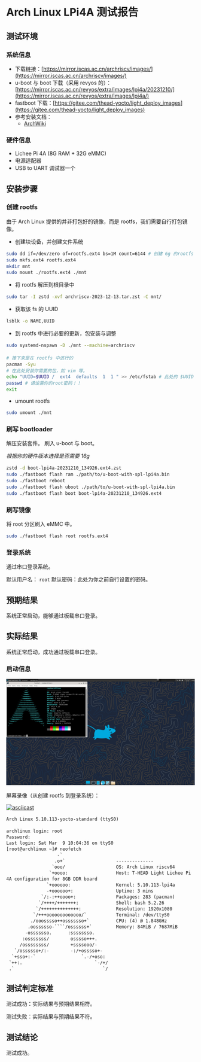 # Arch Linux LPi4A 测试报告

## 测试环境

### 系统信息

- 下载链接：[https://mirror.iscas.ac.cn/archriscv/images/](https://mirror.iscas.ac.cn/archriscv/images/)
- u-boot 与 boot 下载（采用 revyos 的）：[https://mirror.iscas.ac.cn/revyos/extra/images/lpi4a/20231210/](https://mirror.iscas.ac.cn/revyos/extra/images/lpi4a/)
- fastboot 下载：[https://gitee.com/thead-yocto/light_deploy_images](https://gitee.com/thead-yocto/light_deploy_images)
- 参考安装文档：
    - [ArchWiki](https://wiki.archlinux.org/title/General_recommendations)

### 硬件信息

- Lichee Pi 4A (8G RAM + 32G eMMC)
- 电源适配器
- USB to UART 调试器一个

## 安装步骤

### 创建 rootfs

由于 Arch Linux 提供的并非打包好的镜像，而是 rootfs，我们需要自行打包镜像。

- 创建块设备，并创建文件系统
```bash
sudo dd if=/dev/zero of=rootfs.ext4 bs=1M count=6144 # 创建 6g 的rootfs
sudo mkfs.ext4 rootfs.ext4
mkdir mnt
sudo mount ./rootfs.ext4 ./mnt
```

- 将 rootfs 解压到根目录中
```bash
sudo tar -I zstd -xvf archriscv-2023-12-13.tar.zst -C mnt/
```

- 获取该 fs 的 UUID
```bash
lsblk -o NAME,UUID
```

- 到 rootfs 中进行必要的更新，包安装与调整
```bash
sudo systemd-nspawn -D ./mnt --machine=archriscv

# 接下来是在 rootfs 中进行的
pacman -Syu
# 在此处安装你需要的包，如 vim 等。
echo "UUID=$UUID /  ext4  defaults  1  1 " >> /etc/fstab # 此处的 $UUID 是之前获得的
passwd # 请设置你的root密码！！
exit
```

- umount rootfs
```bash
sudo umount ./mnt
```

### 刷写 bootloader

解压安装套件。
刷入 u-boot 与 boot。

*根据你的硬件版本选择是否需要 16g*

```bash
zstd -d boot-lpi4a-20231210_134926.ext4.zst
sudo ./fastboot flash ram ./path/to/u-boot-with-spl-lpi4a.bin
sudo ./fastboot reboot
sudo ./fastboot flash uboot ./path/to/u-boot-with-spl-lpi4a.bin
sudo ./fastboot flash boot boot-lpi4a-20231210_134926.ext4
```

### 刷写镜像

将 root 分区刷入 eMMC 中。

```bash
sudo ./fastboot flash root rootfs.ext4
```

### 登录系统

通过串口登录系统。

默认用户名： `root`
默认密码：此处为你之前自行设置的密码。

## 预期结果

系统正常启动，能够通过板载串口登录。

## 实际结果

系统正常启动，成功通过板载串口登录。

### 启动信息

![xfce](./xfce.png)

屏幕录像（从创建 rootfs 到登录系统）：

[![asciicast](https://asciinema.org/a/7Ywwvlg1kdyAyTa9hiUOnv4yN.svg)](https://asciinema.org/a/7Ywwvlg1kdyAyTa9hiUOnv4yN)

```log
Arch Linux 5.10.113-yocto-standard (ttyS0)

archlinux login: root
Password: 
Last login: Sat Mar  9 10:04:36 on ttyS0
[root@archlinux ~]# neofetch 
                   -`                                                                                                           
                  .o+`                   -------------- 
                 `ooo/                   OS: Arch Linux riscv64 
                `+oooo:                  Host: T-HEAD Light Lichee Pi 4A configuration for 8GB DDR board 
               `+oooooo:                 Kernel: 5.10.113-lpi4a 
               -+oooooo+:                Uptime: 3 mins 
             `/:-:++oooo+:               Packages: 283 (pacman) 
            `/++++/+++++++:              Shell: bash 5.2.26 
           `/++++++++++++++:             Resolution: 1920x1080 
          `/+++ooooooooooooo/`           Terminal: /dev/ttyS0 
         ./ooosssso++osssssso+`          CPU: (4) @ 1.848GHz 
        .oossssso-````/ossssss+`         Memory: 84MiB / 7687MiB 
       -osssssso.      :ssssssso.
      :osssssss/        osssso+++.                               
     /ossssssss/        +ssssooo/-                               
   `/ossssso+/:-        -:/+osssso+-
  `+sso+:-`                 `.-/+oso:
 `++:.                           `-/+/
 .`                                 `/
```

## 测试判定标准

测试成功：实际结果与预期结果相符。

测试失败：实际结果与预期结果不符。

## 测试结论

测试成功。
